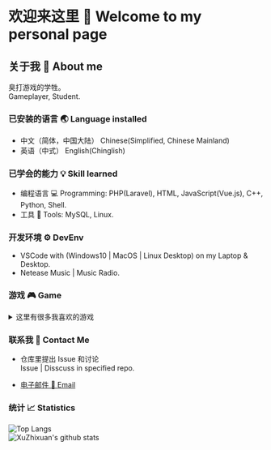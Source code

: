 # 欢迎来这里 👋 Welcome to my personal page

## 关于我 🧑 About me

臭打游戏的学牲。  
Gameplayer, Student.

### 已安装的语言 🌏 Language installed

* 中文（简体，中国大陆） Chinese(Simplified, Chinese Mainland)
* 英语（中式） English(Chinglish)

### 已学会的能力 💡 Skill learned

* 编程语言 💻 Programming: PHP(Laravel), HTML, JavaScript(Vue.js), C++, Python, Shell.
* 工具 🔧 Tools: MySQL, Linux.

### 开发环境 ⚙ DevEnv

* VSCode with (Windows10 | MacOS | Linux Desktop) on my Laptop & Desktop.
* Netease Music | Music Radio.

<!-- ### 学习 📚 Study -->

### 游戏 🎮 Game

<details>
<summary> 这里有很多我喜欢的游戏 </summary>

* RedAlert2, RedAlert3, [RA3 Corona Mod](https://cor-games.com/).
* The Sims 4, City:Skylines, Euro Truck Simulator 2, Kerbel Space Program,
* Stellaris, Sid Meries's Civiliztion VI, Heart of Iron 4.
* Red Dead: Redemption II, Grand Theft Auto V, Fallout 4, Metro Exodus, The Witcher 3, Raise of The Tomb Raider.
* Don't Starve (Together), Oxygen Not Included.
* World of Worships, World of Tanks.
* Clash of Clans.

</details>

### 联系我 📠 Contact Me

* 仓库里提出 Issue 和讨论  
Issue | Disscuss in specified repo.

* [电子邮件 📧 Email](mailto:sxxuzhixuan@hotmail.com)

### 统计 📈 Statistics

![Top Langs](https://github-readme-stats.vercel.app/api/top-langs/?username=XuZhixuan&layout=compact&theme=buefy)  
![XuZhixuan's github stats](https://github-readme-stats.vercel.app/api?username=XuZhixuan&count_private=true&show_icons=true&count_private=true&theme=buefy)
